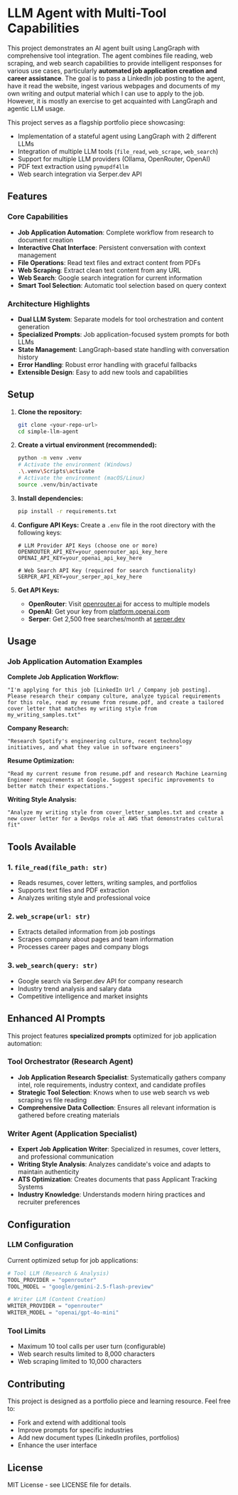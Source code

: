 # LLM Agent with Multi-Tool Capabilities

This project demonstrates an AI agent built using LangGraph with comprehensive tool integration. The agent combines file reading, web scraping, and web search capabilities to provide intelligent responses for various use cases, particularly **automated job application creation and career assistance**. The goal is to pass a LinkedIn job posting to the agent, have it read the website, ingest various webpages and documents of my own writing and output material which I can use to apply to the job. However, it is mostly an exercise to get acquainted with LangGraph and agentic LLM usage.

This project serves as a flagship portfolio piece showcasing:
*   Implementation of a stateful agent using LangGraph with 2 different LLMs
*   Integration of multiple LLM tools (`file_read`, `web_scrape`, `web_search`)
*   Support for multiple LLM providers (Ollama, OpenRouter, OpenAI)
*   PDF text extraction using `pymupdf4llm`
*   Web search integration via Serper.dev API

## Features

### Core Capabilities
*   **Job Application Automation**: Complete workflow from research to document creation
*   **Interactive Chat Interface**: Persistent conversation with context management
*   **File Operations**: Read text files and extract content from PDFs
*   **Web Scraping**: Extract clean text content from any URL
*   **Web Search**: Google search integration for current information
*   **Smart Tool Selection**: Automatic tool selection based on query context

### Architecture Highlights
*   **Dual LLM System**: Separate models for tool orchestration and content generation
*   **Specialized Prompts**: Job application-focused system prompts for both LLMs
*   **State Management**: LangGraph-based state handling with conversation history
*   **Error Handling**: Robust error handling with graceful fallbacks
*   **Extensible Design**: Easy to add new tools and capabilities

## Setup

1.  **Clone the repository:**
    ```bash
    git clone <your-repo-url>
    cd simple-llm-agent
    ```

2.  **Create a virtual environment (recommended):**
    ```bash
    python -m venv .venv
    # Activate the environment (Windows)
    .\.venv\Scripts\activate
    # Activate the environment (macOS/Linux)
    source .venv/bin/activate
    ```

3.  **Install dependencies:**
    ```bash
    pip install -r requirements.txt
    ```

4.  **Configure API Keys:**
    Create a `.env` file in the root directory with the following keys:
    ```env
    # LLM Provider API Keys (choose one or more)
    OPENROUTER_API_KEY=your_openrouter_api_key_here
    OPENAI_API_KEY=your_openai_api_key_here

    # Web Search API Key (required for search functionality)
    SERPER_API_KEY=your_serper_api_key_here
    ```

5.  **Get API Keys:**
    *   **OpenRouter**: Visit [openrouter.ai](https://openrouter.ai/) for access to multiple models
    *   **OpenAI**: Get your key from [platform.openai.com](https://platform.openai.com/)
    *   **Serper**: Get 2,500 free searches/month at [serper.dev](https://serper.dev/)

## Usage

### Job Application Automation Examples

**Complete Job Application Workflow:**
```
"I'm applying for this job [LinkedIn Url / Company job posting]. Please research their company culture, analyze typical requirements for this role, read my resume from resume.pdf, and create a tailored cover letter that matches my writing style from my_writing_samples.txt"
```

**Company Research:**
```
"Research Spotify's engineering culture, recent technology initiatives, and what they value in software engineers"
```

**Resume Optimization:**
```
"Read my current resume from resume.pdf and research Machine Learning Engineer requirements at Google. Suggest specific improvements to better match their expectations."
```

**Writing Style Analysis:**
```
"Analyze my writing style from cover_letter_samples.txt and create a new cover letter for a DevOps role at AWS that demonstrates cultural fit"
```

## Tools Available

### 1. `file_read(file_path: str)`
*   Reads resumes, cover letters, writing samples, and portfolios
*   Supports text files and PDF extraction
*   Analyzes writing style and professional voice

### 2. `web_scrape(url: str)`
*   Extracts detailed information from job postings
*   Scrapes company about pages and team information
*   Processes career pages and company blogs

### 3. `web_search(query: str)`
*   Google search via Serper.dev API for company research
*   Industry trend analysis and salary data
*   Competitive intelligence and market insights

## Enhanced AI Prompts

This project features **specialized prompts** optimized for job application automation:

### Tool Orchestrator (Research Agent)
*   **Job Application Research Specialist**: Systematically gathers company intel, role requirements, industry context, and candidate profiles
*   **Strategic Tool Selection**: Knows when to use web search vs web scraping vs file reading
*   **Comprehensive Data Collection**: Ensures all relevant information is gathered before creating materials

### Writer Agent (Application Specialist)  
*   **Expert Job Application Writer**: Specialized in resumes, cover letters, and professional communication
*   **Writing Style Analysis**: Analyzes candidate's voice and adapts to maintain authenticity
*   **ATS Optimization**: Creates documents that pass Applicant Tracking Systems
*   **Industry Knowledge**: Understands modern hiring practices and recruiter preferences

## Configuration

### LLM Configuration
Current optimized setup for job applications:
```python
# Tool LLM (Research & Analysis)
TOOL_PROVIDER = "openrouter"
TOOL_MODEL = "google/gemini-2.5-flash-preview"

# Writer LLM (Content Creation)
WRITER_PROVIDER = "openrouter" 
WRITER_MODEL = "openai/gpt-4o-mini"
```

### Tool Limits
*   Maximum 10 tool calls per user turn (configurable)
*   Web search results limited to 8,000 characters
*   Web scraping limited to 10,000 characters


## Contributing

This project is designed as a portfolio piece and learning resource. Feel free to:
*   Fork and extend with additional tools
*   Improve prompts for specific industries
*   Add new document types (LinkedIn profiles, portfolios)
*   Enhance the user interface

## License

MIT License - see LICENSE file for details. 